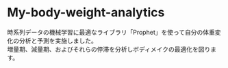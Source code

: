 # My-body-weight-analytics

時系列データの機械学習に最適なライブラリ「Prophet」を使って自分の体重変化の分析と予測を実施しました。  
増量期、減量期、およびそれらの停滞を分析しボディメイクの最適化を図ります。
